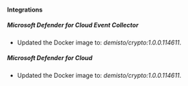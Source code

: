 
#### Integrations

##### Microsoft Defender for Cloud Event Collector

- Updated the Docker image to: *demisto/crypto:1.0.0.114611*.
##### Microsoft Defender for Cloud

- Updated the Docker image to: *demisto/crypto:1.0.0.114611*.
